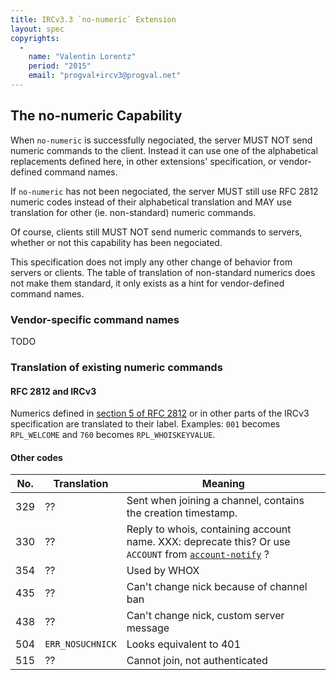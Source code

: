 ```yaml
---
title: IRCv3.3 `no-numeric` Extension
layout: spec
copyrights:
  -
    name: "Valentin Lorentz"
    period: "2015"
    email: "progval+ircv3@progval.net"
---
```

## The no-numeric Capability

When `no-numeric` is successfully negociated, the server MUST NOT send
numeric commands to the client. Instead it can use one of the alphabetical
replacements defined here, in other extensions' specification, or
vendor-defined command names.

If `no-numeric` has not been negociated, the server MUST still use
RFC 2812 numeric codes instead of their alphabetical translation and
MAY use translation for other (ie. non-standard) numeric commands.

Of course, clients still MUST NOT send numeric commands to servers,
whether or not this capability has been negociated.

This specification does not imply any other change of behavior
from servers or clients.
The table of translation of non-standard numerics does not make
them standard, it only exists as a hint for vendor-defined command names.

### Vendor-specific command names

TODO

### Translation of existing numeric commands

#### RFC 2812 and IRCv3

Numerics defined in [section 5 of RFC 2812][rfc2812-sec5]
or in other parts of the IRCv3 specification are translated to their
label.
Examples: `001` becomes `RPL_WELCOME` and `760` becomes `RPL_WHOISKEYVALUE`.

[rfc2812-sec5]: https://tools.ietf.org/html/rfc2812#section-5

#### Other codes

| No. | Translation             | Meaning
| --- | ----------------------- | --------
| 329 | ??                      | Sent when joining a channel, contains the creation timestamp.
| 330 | ??                      | Reply to whois, containing account name. XXX: deprecate this? Or use `ACCOUNT` from [`account-notify`][account-notify] ?
| 354 | ??                      | Used by WHOX
| 435 | ??                      | Can't change nick because of channel ban
| 438 | ??                      | Can't change nick, custom server message
| 504 | `ERR_NOSUCHNICK`        | Looks equivalent to 401
| 515 | ??                      | Cannot join, not authenticated

[account-notify]: http://ircv3.net/specs/extensions/account-notify-3.1.html
